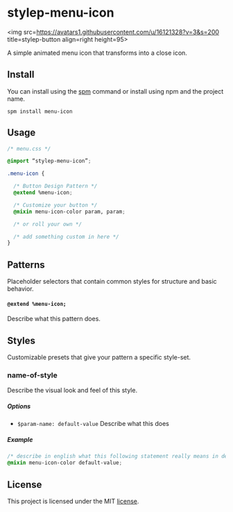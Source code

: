 # stylep-menu-icon
<img src=https://avatars1.githubusercontent.com/u/16121328?v=3&s=200 title=stylep-button align=right height=95>

A simple animated menu icon that transforms into a close icon.

## Install
You can install using the [spm](https://github.com/stylep/stylep) command or install using npm and the project name.

``` shell
spm install menu-icon
```

## Usage
``` css
/* menu.css */

@import “stylep-menu-icon”;

.menu-icon {

  /* Button Design Pattern */
  @extend %menu-icon;

  /* Customize your button */
  @mixin menu-icon-color param, param;

  /* or roll your own */

  /* add something custom in here */
}
```

## Patterns
Placeholder selectors that contain common styles for structure and basic behavior.

#### `@extend %menu-icon;`
Describe what this pattern does.

## Styles
Customizable presets that give your pattern a specific style-set.

### name-of-style
Describe the visual look and feel of this style.

##### Options

* `$param-name: default-value` Describe what this does

##### Example
```css
/* describe in english what this following statement really means in detail */
@mixin menu-icon-color default-value;
```

## License
This project is licensed under the MIT [license](LICENSE).
